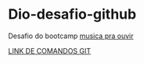# Dio-desafio-github
Desafio do bootcamp
[musica pra ouvir](https://www.youtube.com/watch?v=RSIGF7RZWO8&list=RD-HdF899RXa4&index=17)


[LINK DE COMANDOS GIT](https://gist.github.com/leocomelli/2545add34e4fec21ec16)

